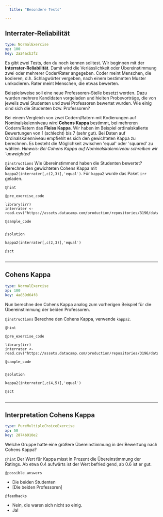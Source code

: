 ```yaml
---
  title: "Besondere Tests"

---
```

## Interrater-Reliabilität

```yaml
type: NormalExercise 
xp: 100 
key: 2a24acb3f2   
```

Es gibt zwei Tests, den du noch kennen solltest. Wir beginnen mit der **Interrater-Reliabilität**. Damit wird die Verlässlichkeit oder Übereinstimmung zwei oder mehrerer Coder/Rater angegeben. Coder meint Menschen, die kodieren, d.h. Schlagwörter vergeben, nach einem bestimmten Muster umkodieren. Rater meint Menschen, die etwas bewerten.

Beispielsweise soll eine neue Professoren-Stelle besetzt werden. Dazu wurden mehrere Kandidaten vorgeladen und hielten Probevorträge, die von jeweils zwei Studenten und zwei Professoren bewertet wurden. Wie einig sind sich die Studenten bzw. Professoren?

Bei einem Vergleich von zwei Codern/Ratern mit Kodierungen auf Nominalskalenniveau wird **Cohens Kappa** bestimmt, bei mehreren Codern/Ratern das **Fleiss Kappa**. Wir haben im Beispiel ordinalskalierte Bewertungen von 1 (schlecht) bis 7 (sehr gut). Bei Daten auf Ordinalskalenniveau empfiehlt es sich den gewichteten Kappa zu berechnen. Es besteht die Möglichkeit zwischen 'equal' oder 'squared' zu wählen. 
_Hinweis: Bei Cohens Kappa auf Nominalskalenniveau schreiben wir 'unweighted'_

`@instructions`
Wie übereinstimmend haben die Studenten bewertet? Berechne den gewichteten Cohens Kappa  mit `kappa2(interrater[,c(2,3)],'equal')`. Für `kappa2` wurde das Paket `irr` geladen.

`@hint`


`@pre_exercise_code`

```{r}
library(irr)
interrater <- read.csv("https://assets.datacamp.com/production/repositories/3196/datasets/32fe40c479aa377d8af347dd26bcd1d7ed5d636e/interrater.csv")
```
`@sample_code`

```{r}

```

`@solution`

```{r}
kappa2(interrater[,c(2,3)],'equal')
```
`@sct`

```{r}

```







---
## Cohens Kappa

```yaml
type: NormalExercise 
xp: 100 
key: 4a839d64f8   
```

Nun berechne den Cohens Kappa analog zum vorherigen Beispiel für die Übereinstimmung der beiden Professoren.

`@instructions`
Berechne den Cohens Kappa, verwende `kappa2`.

`@hint`


`@pre_exercise_code`

```{r}
library(irr)
interrater <- read.csv("https://assets.datacamp.com/production/repositories/3196/datasets/32fe40c479aa377d8af347dd26bcd1d7ed5d636e/interrater.csv")
```
`@sample_code`

```{r}

```

`@solution`

```{r}
kappa2(interrater[,c(4,5)],'equal')
```
`@sct`

```{r}

```







---
## Interpretation Cohens Kappa

```yaml
type: PureMultipleChoiceExercise 
xp: 50 
key: 2874b910e2   
```

Welche Gruppe hatte eine größere Übereinstimmung in der Bewertung nach Cohens Kappa?


`@hint`
Der Wert für Kappa misst in Prozent die Übereinstimmung der Ratings. Ab etwa 0.4 aufwärts ist der Wert befriedigend, ab 0.6 ist er gut.





`@possible_answers`
- Die beiden Studenten
- [Die beiden Professoren]

`@feedbacks`
- Nein, die waren sich nicht so einig.
- Ja!



